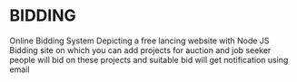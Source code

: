 # BIDDING
Online Bidding System Depicting a free lancing website with Node JS
Bidding site on which you can add projects for auction and job seeker people will bid on these projects and suitable bid will get notification using email 
